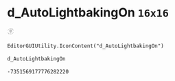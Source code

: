 # d_AutoLightbakingOn `16x16`
<img src="/img/d_AutoLightbakingOn.png" width=16 height=16>

``` CSharp
EditorGUIUtility.IconContent("d_AutoLightbakingOn")
```
```
d_AutoLightbakingOn
```
```
-7351569177776282220
```

